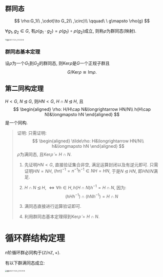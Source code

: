 

## 群同态

$$
\rho:G_1(\ ,\cdot)\to G_2(\ ,\circ)\\
\qquad\ \ g\mapsto \rho(g)
$$

$\forall g_1,g_2\in G$, 有$\rho(g_1\cdot g_2)=\rho(g_1)\circ \rho(g_2)$成立, 则称$\rho$为群同态(映射).



<img src="https://s2.loli.net/2021/12/09/Vn8dLyhjSisHEc7.png" alt="截屏2021-11-29 上午12.09.46" style="zoom:30%;" />

### 群同态基本定理

设$\rho$为一个$G_1$到$G_2$的群同态, 则$\text{Ker}\rho$是$G$一个正规子群且
$$
G/\text{Ker}\rho\cong \text{Im}\rho.
$$




## 第二同构定理

$H<G$, $N\unlhd G$, 则$HN<G$, $H\cap N\unlhd H$, 且
$$
\begin{aligned}
\rho: H/H\cap N&\longrightarrow HN/N\\
h(H\cap N)&\longmapsto hN
\end{aligned}
$$
是一个同构.

>   证明: 
>   只需证明:
>   $$
>   \begin{aligned}
>   \tilde\rho: H&\longrightarrow HN/N\\
>   h&\longmapsto hN
>   \end{aligned}
>   $$
>   $\tilde\rho$为满同态, 且$\text{Ker}\tilde\rho=H\cap N$.
>
>   1.   先证明$HN<G$, 直接验证集合非空, 满足运算封闭以及有逆元即可. 
>        只需证明$HN=NH$, $(hn)^{-1}=n^{-1}h^{-1}\in NH=HN$, 于是$N\unlhd HN$, 即$HN/N$满足. 
>
>   2.   $H\cap N\unlhd H$, $\iff \forall h\in H, h(H\cap N)h^{-1}=H\cap N$, 因为:
>        $$
>        (hHh^{-1})\cap(hNh^{-1})=H\cap N
>        $$
>
>   3.   满同态直接进行运算验证即可.
>
>   4.   利用群同态基本定理得到$\text{Ker}\tilde\rho=H\cap N$.







# 循环群结构定理

$n$阶循环群必同构于$(\mathbb{Z}/n\mathbb{Z},+)$.

有以下群满同态成立:

<img src="https://s2.loli.net/2021/12/09/Dnmajc2VdAl1tXJ.png" alt="截屏2021-11-29 上午12.15.19" style="zoom:33%;" />
